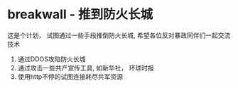 # breakwall - 推到防火长城
这是个计划， 试图通过一些手段推倒防火长城, 希望各位反对暴政同伴们一起交流技术

1. 通过DDOS攻陷防火长城
2. 通过攻击一些共产宣传工具, 如新华社， 环球时报
3. 使用http不停的试图连接耗尽共军资源
